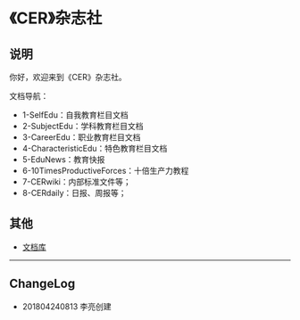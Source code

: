 # 《CER》杂志社

## 说明

你好，欢迎来到《CER》杂志社。

文档导航：

- 1-SelfEdu：自我教育栏目文档
- 2-SubjectEdu：学科教育栏目文档
- 3-CareerEdu：职业教育栏目文档
- 4-CharacteristicEdu：特色教育栏目文档
- 5-EduNews：教育快报
- 6-10TimesProductiveForces：十倍生产力教程
- 7-CERwiki：内部标准文件等；
- 8-CERdaily：日报、周报等；

## 其他

- [文档库](https://yiqixie.com/s/home/fcACp_y2ihHrnI-138cXkmZxY)

----

## ChangeLog

- 201804240813 李亮创建